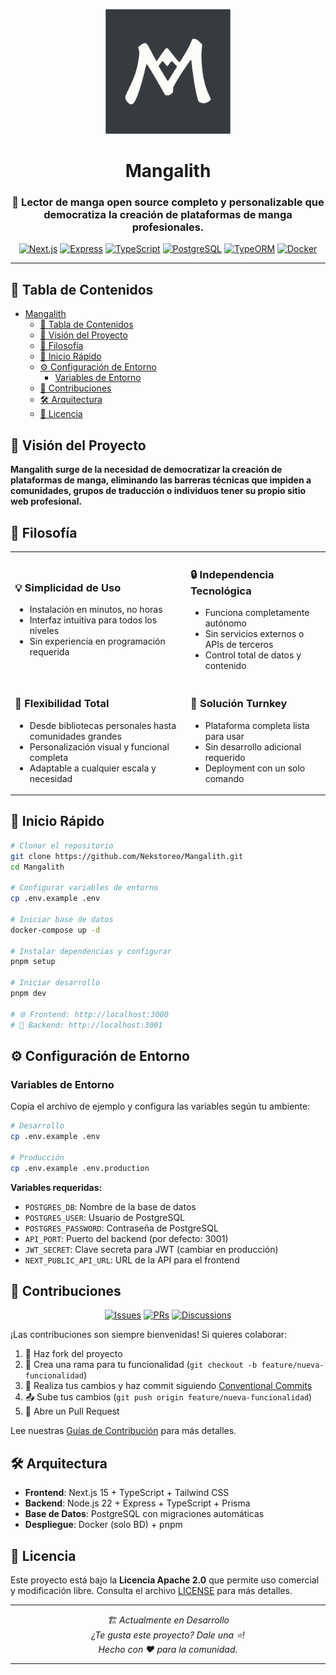 <p align="center">
  <img src="./assets/logos/logo.png" alt="Logo de Mangalith" width="200" height="200"/>
</p>

# <div align="center">Mangalith</div>

<div align="center">
  <h3>📖 Lector de manga open source completo y personalizable que democratiza la creación de plataformas de manga profesionales.</h3>
</div>

<div align="center">

  [![Next.js](https://img.shields.io/badge/Next.js-000000?style=for-the-badge&logo=next.js&logoColor=white)](https://nextjs.org/)
  [![Express](https://img.shields.io/badge/Express-000000?style=for-the-badge&logo=express&logoColor=white)](https://expressjs.com/)
  [![TypeScript](https://img.shields.io/badge/TypeScript-007ACC?style=for-the-badge&logo=typescript&logoColor=white)](https://www.typescriptlang.org/)
  [![PostgreSQL](https://img.shields.io/badge/PostgreSQL-316192?style=for-the-badge&logo=postgresql&logoColor=white)](https://www.postgresql.org/)
  [![TypeORM](https://img.shields.io/badge/TypeORM-000000?style=for-the-badge&logo=typeorm&logoColor=white)](https://typeorm.io/)
  [![Docker](https://img.shields.io/badge/Docker-2CA5E0?style=for-the-badge&logo=docker&logoColor=white)](https://www.docker.com/)
</div>

---

## 📑 Tabla de Contenidos

- [Mangalith](#mangalith)
  - [📑 Tabla de Contenidos](#-tabla-de-contenidos)
  - [🌟 Visión del Proyecto](#-visión-del-proyecto)
  - [🎯 Filosofía](#-filosofía)
  - [🚀 Inicio Rápido](#-inicio-rápido)
  - [⚙️ Configuración de Entorno](#️-configuración-de-entorno)
    - [Variables de Entorno](#variables-de-entorno)
  - [🤝 Contribuciones](#-contribuciones)
  - [🛠️ Arquitectura](#️-arquitectura)
  - [📄 Licencia](#-licencia)

## 🌟 Visión del Proyecto

<div>

**Mangalith surge de la necesidad de democratizar la creación de plataformas de manga, eliminando las barreras técnicas que impiden a comunidades, grupos de traducción o individuos tener su propio sitio web profesional.**

</div>

## 🎯 Filosofía

<table>
  <tr>
    <td>
      <h3>💡 Simplicidad de Uso</h3>
      <ul>
        <li>Instalación en minutos, no horas</li>
        <li>Interfaz intuitiva para todos los niveles</li>
        <li>Sin experiencia en programación requerida</li>
      </ul>
    </td>
    <td>
      <h3>🔒 Independencia Tecnológica</h3>
      <ul>
        <li>Funciona completamente autónomo</li>
        <li>Sin servicios externos o APIs de terceros</li>
        <li>Control total de datos y contenido</li>
      </ul>
    </td>
  </tr>
  <tr>
    <td>
      <h3>🎨 Flexibilidad Total</h3>
      <ul>
        <li>Desde bibliotecas personales hasta comunidades grandes</li>
        <li>Personalización visual y funcional completa</li>
        <li>Adaptable a cualquier escala y necesidad</li>
      </ul>
    </td>
    <td>
      <h3>🚀 Solución Turnkey</h3>
      <ul>
        <li>Plataforma completa lista para usar</li>
        <li>Sin desarrollo adicional requerido</li>
        <li>Deployment con un solo comando</li>
      </ul>
    </td>
  </tr>
</table>


## 🚀 Inicio Rápido

```bash
# Clonar el repositorio
git clone https://github.com/Nekstoreo/Mangalith.git
cd Mangalith

# Configurar variables de entorno
cp .env.example .env

# Iniciar base de datos
docker-compose up -d

# Instalar dependencias y configurar
pnpm setup

# Iniciar desarrollo
pnpm dev

# 🌐 Frontend: http://localhost:3000
# 🔧 Backend: http://localhost:3001
```

## ⚙️ Configuración de Entorno

### Variables de Entorno

Copia el archivo de ejemplo y configura las variables según tu ambiente:

```bash
# Desarrollo
cp .env.example .env

# Producción
cp .env.example .env.production
```

**Variables requeridas:**
- `POSTGRES_DB`: Nombre de la base de datos
- `POSTGRES_USER`: Usuario de PostgreSQL
- `POSTGRES_PASSWORD`: Contraseña de PostgreSQL
- `API_PORT`: Puerto del backend (por defecto: 3001)
- `JWT_SECRET`: Clave secreta para JWT (cambiar en producción)
- `NEXT_PUBLIC_API_URL`: URL de la API para el frontend

## 🤝 Contribuciones

<div align="center">

  [![Issues](https://img.shields.io/github/issues/Nekstoreo/Mangalith?style=for-the-badge)](https://github.com/Nekstoreo/Mangalith/issues)
  [![PRs](https://img.shields.io/badge/PRs-welcome-brightgreen.svg?style=for-the-badge)](https://github.com/Nekstoreo/Mangalith/pulls)
  [![Discussions](https://img.shields.io/badge/Discussions-active-blue.svg?style=for-the-badge)](https://github.com/Nekstoreo/Mangalith/discussions)

</div>

¡Las contribuciones son siempre bienvenidas! Si quieres colaborar:

1. 🍴 Haz fork del proyecto
2. 🌿 Crea una rama para tu funcionalidad (`git checkout -b feature/nueva-funcionalidad`)
3. 📝 Realiza tus cambios y haz commit siguiendo [Conventional Commits](https://conventionalcommits.org/)
4. 📤 Sube tus cambios (`git push origin feature/nueva-funcionalidad`)
5. 🔄 Abre un Pull Request

Lee nuestras [Guías de Contribución](CONTRIBUTING.md) para más detalles.

## 🛠️ Arquitectura

- **Frontend**: Next.js 15 + TypeScript + Tailwind CSS
- **Backend**: Node.js 22 + Express + TypeScript + Prisma
- **Base de Datos**: PostgreSQL con migraciones automáticas
- **Despliegue**: Docker (solo BD) + pnpm

## 📄 Licencia

Este proyecto está bajo la **Licencia Apache 2.0** que permite uso comercial y modificación libre. Consulta el archivo [LICENSE](LICENSE) para más detalles.

---
<div align="center">

  <i>🏗️ Actualmente en Desarrollo</i>
  <br/>
  <i>¿Te gusta este proyecto? Dale una ⭐️!</i>
  <br/>
  <i>Hecho con ❤️ para la comunidad.</i>
</div>

---
